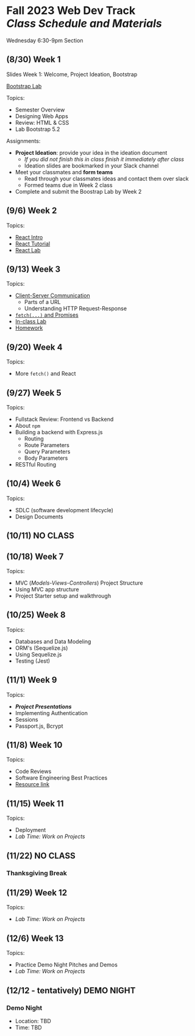 # Fall 2023 Web Dev Track <br />_Class Schedule and Materials_

Wednesday 6:30-9pm Section

## (8/30) Week 1

Slides Week 1: Welcome, Project Ideation, Bootstrap

[Bootstrap Lab](https://github.com/CUNYTechPrep/lab-bootstrap-5.2)

Topics:

- Semester Overview
- Designing Web Apps
- Review: HTML & CSS
- Lab Bootstrap 5.2

Assignments:


- **Project Ideation**: provide your idea in the ideation document
    + *If you did not finish this in class finish it immediately after class*
    + Ideation slides are bookmarked in your Slack channel
- Meet your classmates and **form teams**
    + Read through your classmates ideas and contact them over slack
    + Formed teams due in Week 2 class
- Complete and submit the Boostrap Lab by Week 2


## (9/6) Week 2

Topics:

- [React Intro](https://docs.google.com/presentation/d/1bY37kUd1t6q40GPzCeqX8lDPsHbDXtc6/edit?usp=sharing&ouid=103158384177618401609&rtpof=true&sd=true)
- [React Tutorial](https://docs.google.com/presentation/d/1Mozl6FiAcimzfRMZCveCztGEQzYRN-sJ/edit?usp=sharing&ouid=103158384177618401609&rtpof=true&sd=true)
- [React Lab](https://github.com/CUNYTechPrep/2024-fall-web-dev/blob/main/materials/learn-react-1.md)


## (9/13) Week 3


Topics:

- [Client-Server Communication](https://docs.google.com/presentation/d/1I35K6h8TgFFRBGKyMEhmHzDKtgcnUhlX9EhCTal5pKE/edit?usp=sharing)
    + Parts of a URL
    + Understanding HTTP Request-Response
- [`fetch(...)` and Promises](https://docs.google.com/presentation/d/1hHMM91OriVQH8FydmqHchmiT8zFA-LkRCW0z7SKIsgM/edit?usp=sharing)
- [In-class Lab](https://github.com/CUNYTechPrep/lab-react-trivia)
- [Homework]([https://github.com/CUNYTechPrep/lab-react-trivia](https://github.com/CUNYTechPrep/lab-react-zip-search))


## (9/20) Week 4

Topics:

- More `fetch()` and React

## (9/27) Week 5


Topics:

- Fullstack Review: Frontend vs Backend
- About `npm`
- Building a backend with Express.js
    + Routing
    + Route Parameters
    + Query Parameters
    + Body Parameters
- RESTful Routing

## (10/4) Week 6

Topics:

- SDLC (software development lifecycle)
- Design Documents


## (10/11) NO CLASS

## (10/18) Week 7

Topics:

- MVC (_Models-Views-Controllers_) Project Structure
- Using MVC app structure
- Project Starter setup and walkthrough


## (10/25) Week 8


Topics:

- Databases and Data Modeling
- ORM's (Sequelize.js)
- Using Sequelize.js
- Testing (Jest)

## (11/1) Week 9

Topics:

- **_Project Presentations_**
- Implementing Authentication
- Sessions
- Passport.js, Bcrypt

## (11/8) Week 10


Topics:

- Code Reviews
- Software Engineering Best Practices
- [Resource link](http://web.mit.edu/6.005/www/fa16/classes/04-code-review/)

## (11/15) Week 11


Topics:

- Deployment
- _Lab Time: Work on Projects_

## (11/22) NO CLASS

### Thanksgiving Break


## (11/29) Week 12

Topics:

- _Lab Time: Work on Projects_

## (12/6) Week 13

Topics:

- Practice Demo Night Pitches and Demos
- _Lab Time: Work on Projects_

## (12/12 - tentatively) DEMO NIGHT

### Demo Night

- Location: TBD
- Time: TBD
